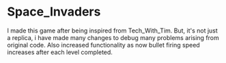 # Space_Invaders
I made this game after being inspired from Tech_With_Tim.
But, it's not just a replica, i have made many changes to debug many problems arising from original code.
Also increased functionality as now bullet firing speed increases after each level completed.
 
